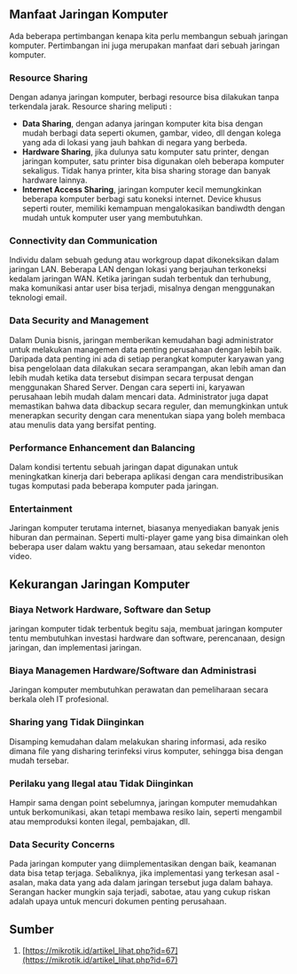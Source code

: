 ## Manfaat Jaringan Komputer
Ada beberapa pertimbangan kenapa kita perlu membangun sebuah jaringan komputer. Pertimbangan ini juga merupakan manfaat dari sebuah jaringan komputer.

### Resource Sharing
Dengan adanya jaringan komputer, berbagi resource bisa dilakukan tanpa terkendala jarak. Resource sharing meliputi :
 - **Data Sharing**, dengan adanya jaringan komputer kita bisa dengan mudah berbagi data seperti okumen, gambar, video, dll dengan kolega yang ada di lokasi yang jauh bahkan di negara yang berbeda.
 - **Hardware Sharing**, jika dulunya satu komputer satu printer, dengan jaringan komputer, satu printer bisa digunakan oleh beberapa komputer sekaligus. Tidak hanya printer, kita bisa sharing storage dan banyak hardware lainnya.
 - **Internet Access Sharing**, jaringan komputer kecil memungkinkan beberapa komputer berbagi satu koneksi internet. Device khusus seperti router, memiliki kemampuan mengalokasikan bandiwdth dengan mudah untuk komputer user yang membutuhkan.

### Connectivity dan Communication
Individu dalam sebuah gedung atau workgroup dapat dikoneksikan dalam jaringan LAN. Beberapa LAN dengan lokasi yang berjauhan terkoneksi kedalam jaringan WAN. Ketika jaringan sudah terbentuk dan terhubung, maka komunikasi antar user bisa terjadi, misalnya dengan menggunakan teknologi email.

### Data Security and Management
Dalam Dunia bisnis, jaringan memberikan kemudahan bagi administrator untuk melakukan managemen data penting perusahaan dengan lebih baik. Daripada data penting ini ada di setiap perangkat komputer karyawan yang bisa pengelolaan data dilakukan secara serampangan, akan lebih aman dan lebih mudah ketika data tersebut disimpan secara terpusat dengan menggunakan Shared Server. Dengan cara seperti ini, karyawan perusahaan lebih mudah dalam mencari data. Administrator juga dapat memastikan bahwa data dibackup secara reguler, dan memungkinkan untuk menerapkan security dengan cara menentukan siapa yang boleh membaca atau menulis data yang bersifat penting.

### Performance Enhancement dan Balancing
Dalam kondisi tertentu sebuah jaringan dapat digunakan untuk meningkatkan kinerja dari beberapa aplikasi dengan cara mendistribusikan tugas komputasi pada beberapa komputer pada jaringan.

### Entertainment
Jaringan komputer terutama internet, biasanya menyediakan banyak jenis hiburan dan permainan. Seperti multi-player game yang bisa dimainkan oleh beberapa user dalam waktu yang bersamaan, atau sekedar menonton video.

## Kekurangan Jaringan Komputer

### Biaya Network Hardware, Software dan Setup
jaringan komputer tidak terbentuk begitu saja, membuat jaringan komputer tentu membutuhkan investasi hardware dan software, perencanaan, design jaringan, dan implementasi jaringan.

### Biaya Managemen Hardware/Software dan Administrasi
Jaringan komputer membutuhkan perawatan dan pemeliharaan secara berkala oleh IT profesional.

### Sharing yang Tidak Diinginkan
Disamping kemudahan dalam melakukan sharing informasi, ada resiko dimana file yang disharing terinfeksi virus komputer, sehingga bisa dengan mudah tersebar.

### Perilaku yang Ilegal atau Tidak Diinginkan
Hampir sama dengan point sebelumnya, jaringan komputer memudahkan untuk berkomunikasi, akan tetapi membawa resiko lain, seperti mengambil atau memproduksi konten ilegal, pembajakan, dll.

### Data Security Concerns
Pada jaringan komputer yang diimplementasikan dengan baik, keamanan data bisa tetap terjaga. Sebaliknya, jika implementasi yang terkesan asal - asalan, maka data yang ada dalam jaringan tersebut juga dalam bahaya. Serangan hacker mungkin saja terjadi, sabotae, atau yang cukup riskan adalah upaya untuk mencuri dokumen penting perusahaan.

## Sumber
1. [https://mikrotik.id/artikel_lihat.php?id=67](https://mikrotik.id/artikel_lihat.php?id=67)